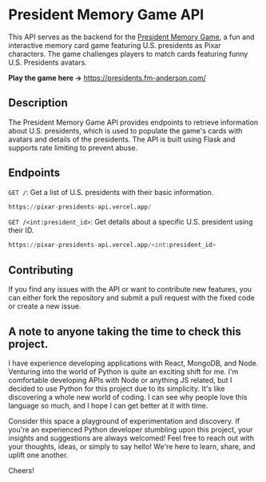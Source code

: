 # President Memory Game API


This API serves as the backend for the [President Memory Game](https://presidents.fm-anderson.com/), a fun and interactive memory card game featuring U.S. presidents as Pixar characters. The game challenges players to match cards featuring funny U.S. Presidents avatars.

**Play the game here →** https://presidents.fm-anderson.com/

## Description

The President Memory Game API provides endpoints to retrieve information about U.S. presidents, which is used to populate the game's cards with avatars and details of the presidents. The API is built using Flask and supports rate limiting to prevent abuse.

## Endpoints

`GET /`: Get a list of U.S. presidents with their basic information.
```python
https://pixar-presidents-api.vercel.app/
```
`GET /<int:president_id>`: Get details about a specific U.S. president using their ID.

```python
https://pixar-presidents-api.vercel.app/<int:president_id>
```

## Contributing

If you find any issues with the API or want to contribute new features, you can either fork the repository and submit a pull request with the fixed code or create a new issue.

## A note to anyone taking the time to check this project.

I have experience developing applications with React, MongoDB, and Node. Venturing into the world of Python is quite an exciting shift for me. I'm comfortable developing APIs with Node or anything JS related, but I decided to use Python for this project due to its simplicity. It's like discovering a whole new world of coding. I can see why people love this language so much, and I hope I can get better at it with time.

Consider this space a playground of experimentation and discovery. If you're an experienced Python developer stumbling upon this project, your insights and suggestions are always welcomed! Feel free to reach out with your thoughts, ideas, or simply to say hello! We're here to learn, share, and uplift one another.

Cheers!
